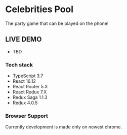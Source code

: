 # Celebrities Pool

The party game that can be played on the phone!

## LIVE DEMO
- TBD

### Tech stack
- TypeScript 3.7
- React 16.12
- React Router 5.X
- React Redux 7.X
- Redux Saga 1.1.3
- Redux 4.0.5


### Browser Support
Currently development is made only on newest chrome. 

